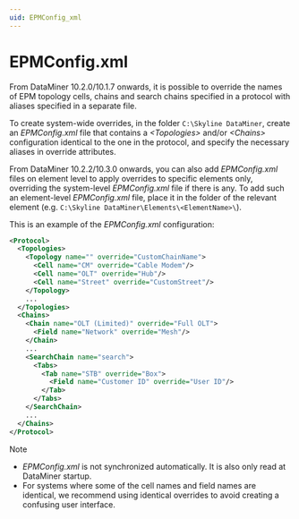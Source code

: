 ```yaml
---
uid: EPMConfig_xml
---
```


# EPMConfig.xml

From DataMiner 10.2.0/10.1.7 onwards, it is possible to override the names of EPM topology cells, chains and search chains specified in a protocol with aliases specified in a separate file.

To create system-wide overrides, in the folder `C:\Skyline DataMiner`, create an *EPMConfig.xml* file that contains a *\<Topologies>* and/or *\<Chains>* configuration identical to the one in the protocol, and specify the necessary aliases in override attributes.

From DataMiner 10.2.2/10.3.0 onwards, you can also add *EPMConfig.xml* files on element level to apply overrides to specific elements only, overriding the system-level *EPMConfig.xml* file if there is any. To add such an element-level *EPMConfig.xml* file, place it in the folder of the relevant element (e.g. `C:\Skyline DataMiner\Elements\<ElementName>\`).

This is an example of the *EPMConfig.xml* configuration:

```xml
<Protocol>
  <Topologies>
    <Topology name="" override="CustomChainName">
      <Cell name="CM" override="Cable Modem"/>
      <Cell name="OLT" override="Hub"/>
      <Cell name="Street" override="CustomStreet"/>
    </Topology>
    ...
  </Topologies>
  <Chains>
    <Chain name="OLT (Limited)" override="Full OLT">
      <Field name="Network" override="Mesh"/>
    </Chain>
    ...
    <SearchChain name="search">
      <Tabs>
        <Tab name="STB" override="Box">
          <Field name="Customer ID" override="User ID"/>
        </Tab>
      </Tabs>
    </SearchChain>
    ...
  </Chains>
</Protocol>
```

> [!NOTE]
>
> - *EPMConfig.xml* is not synchronized automatically. It is also only read at DataMiner startup.
> - For systems where some of the cell names and field names are identical, we recommend using identical overrides to avoid creating a confusing user interface.
